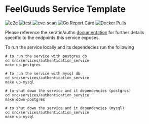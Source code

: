 # FeelGuuds Service Template

[![e2e](https://github.com/yoanyombapro1234/Microservice-Template-Golang/workflows/e2e/badge.svg)](https://github.com/yoanyombapro1234/Microservice-Template-Golang/blob/master/.github/workflows/e2e.yml)
[![test](https://github.com/yoanyombapro1234/Microservice-Template-Golang/workflows/test/badge.svg)](https://github.com/yoanyombapro1234/Microservice-Template-Golang/blob/master/.github/workflows/test.yml)
[![cve-scan](https://github.com/yoanyombapro1234/Microservice-Template-Golang/workflows/cve-scan/badge.svg)](https://github.com/yoanyombapro1234/Microservice-Template-Golang/blob/master/.github/workflows/cve-scan.yml)
[![Go Report Card](https://goreportcard.com/badge/github.com/yoanyombapro1234/Microservice-Template-Golang)](https://goreportcard.com/report/github.com/yoanyombapro1234/Microservice-Template-Golang)
[![Docker Pulls](https://img.shields.io/docker/pulls/yoanyombapro1234/Microservice-Template-Golang)](https://hub.docker.com/r/yoanyombapro1234/Microservice-Template-Golang)

Please reference the keratin/authn [documentation](https://keratin.github.io/authn-server/#/guide-deploying_with_docker) for further details
specific to the endpoints this service exposes.

To run the service locally and its dependecies run the following

```
# to run the service with postgres db
cd src/services/authentication_service
make up-postgres

# to run the service with mysql db
cd src/services/authentication_service
make up-mysql

# to shut down the service and it dependencies (postgres)
cd src/services/authentication_service
make down-postgres

# to shut down the service and it dependencies (mysql)
cd src/services/authentication_service
make up-mysql
```
